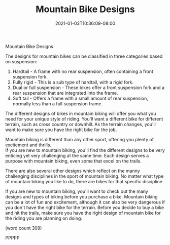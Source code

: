 ﻿---
title: "Mountain Bike Designs"
date: 2021-01-03T10:36:09-08:00
description: "Mountain Biking Tips for Web Success"
featured_image: "/images/Mountain Biking.jpg"
tags: ["Mountain Biking"]
---

Mountain Bike Designs

The designs for mountain bikes can be classified in
three categories based on suspension:

1.  Hardtail - A frame with no rear suspension, 
often containing a front suspension fork.
2.  Fully rigid - This is a sub type of hardtail, 
with a rigid fork.
3.  Dual or full suspension - These bikes offer a
front suspension fork and a rear suspension that
are integrated into the frame.
4.  Soft tail - Offers a frame with a small amount
of rear suspension, normally less than a full
suspension frame.

The different designs of bikes in mountain biking
will offer you what you need for your unique style
of riding.  You'll want a different bike for 
different terrain, such as cross country or 
downhill.  As the terrain changes, you'll want to
make sure you have the right bike for the job.

Mountain biking is different than any other sport, 
offering you plenty of excitement and thrills.  
If you are new to mountain biking, you'll find the
different designs to be very enticing yet very
challenging at the same time.  Each design serves
a purpose with mountain biking, even some that
excel on the trails.

There are also several other designs which reflect
on the manny challenging disciplines in the sport
of mountain biking.  No matter what type of 
mountain biking you like to do, there are bikes
for that specific discipline.

If you are new to mountain biking, you'll want
to check out the many designs and types of biking
before you purchase a bike.  Mountain biking can
be a lot of fun and excitement, although it can
also be very dangerous if you don't have the 
right bike for the terrain.  Before you decide to
buy a bike and hit the trails, make sure you 
have the right design of mountain bike for the
riding you are planning on doing.

(word count 309)

PPPPP

